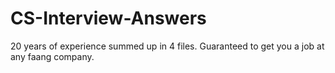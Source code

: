 # CS-Interview-Answers
20 years of experience summed up in 4 files. Guaranteed to get you a job at any faang company.
